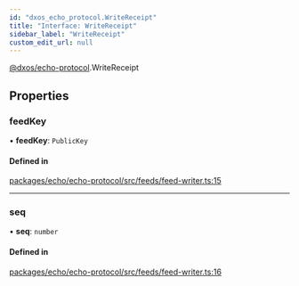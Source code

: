 ```yaml
---
id: "dxos_echo_protocol.WriteReceipt"
title: "Interface: WriteReceipt"
sidebar_label: "WriteReceipt"
custom_edit_url: null
---
```


[@dxos/echo-protocol](../modules/dxos_echo_protocol.md).WriteReceipt

## Properties

### feedKey

• **feedKey**: `PublicKey`

#### Defined in

[packages/echo/echo-protocol/src/feeds/feed-writer.ts:15](https://github.com/dxos/dxos/blob/b06737400/packages/echo/echo-protocol/src/feeds/feed-writer.ts#L15)

___

### seq

• **seq**: `number`

#### Defined in

[packages/echo/echo-protocol/src/feeds/feed-writer.ts:16](https://github.com/dxos/dxos/blob/b06737400/packages/echo/echo-protocol/src/feeds/feed-writer.ts#L16)
